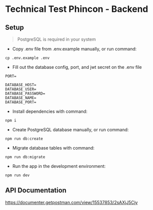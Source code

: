 # Technical Test Phincon - Backend

## Setup

> PostgreSQL is required in your system

- Copy .env file from .env.example manually, or run command:

```
cp .env.example .env
```

- Fill out the database config, port, and jwt secret on the .env file

```
PORT=

DATABASE_HOST=
DATABASE_USER=
DATABASE_PASSWORD=
DATABASE_NAME=
DATABASE_PORT=
```

- Install dependencies with command:

```
npm i
```

- Create PostgreSQL database manually, or run command:

```
npm run db:create
```

- Migrate database tables with command:

```
npm run db:migrate
```

- Run the app in the development environment:

```
npm run dev
```

## API Documentation

https://documenter.getpostman.com/view/15537853/2sAXjJ5Cjy